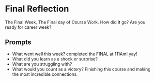 # Final Reflection
The Final Week, The Final day of Course Work. How did it go? Are you ready for career week?

## Prompts
- What went well this week? completed the FINAL at 111Am! yay!
- What did you learn as a shock or surprise?
- What are you struggling with?
- What would you count as a victory? Finishing this course and making the most incredible connections.